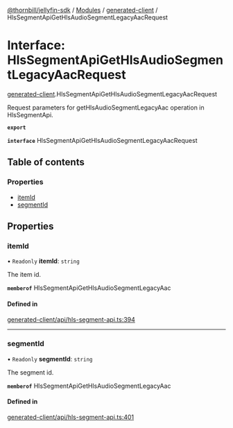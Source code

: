 [@thornbill/jellyfin-sdk](../README.md) / [Modules](../modules.md) / [generated-client](../modules/generated_client.md) / HlsSegmentApiGetHlsAudioSegmentLegacyAacRequest

# Interface: HlsSegmentApiGetHlsAudioSegmentLegacyAacRequest

[generated-client](../modules/generated_client.md).HlsSegmentApiGetHlsAudioSegmentLegacyAacRequest

Request parameters for getHlsAudioSegmentLegacyAac operation in HlsSegmentApi.

**`export`**

**`interface`** HlsSegmentApiGetHlsAudioSegmentLegacyAacRequest

## Table of contents

### Properties

- [itemId](generated_client.HlsSegmentApiGetHlsAudioSegmentLegacyAacRequest.md#itemid)
- [segmentId](generated_client.HlsSegmentApiGetHlsAudioSegmentLegacyAacRequest.md#segmentid)

## Properties

### itemId

• `Readonly` **itemId**: `string`

The item id.

**`memberof`** HlsSegmentApiGetHlsAudioSegmentLegacyAac

#### Defined in

[generated-client/api/hls-segment-api.ts:394](https://github.com/jellyfin/jellyfin-sdk-typescript/blob/7402732/src/generated-client/api/hls-segment-api.ts#L394)

___

### segmentId

• `Readonly` **segmentId**: `string`

The segment id.

**`memberof`** HlsSegmentApiGetHlsAudioSegmentLegacyAac

#### Defined in

[generated-client/api/hls-segment-api.ts:401](https://github.com/jellyfin/jellyfin-sdk-typescript/blob/7402732/src/generated-client/api/hls-segment-api.ts#L401)
